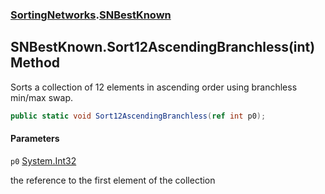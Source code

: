 ### [SortingNetworks](SortingNetworks.md 'SortingNetworks').[SNBestKnown](SortingNetworks.SNBestKnown.md 'SortingNetworks.SNBestKnown')

## SNBestKnown.Sort12AscendingBranchless(int) Method

Sorts a collection of 12 elements in ascending order using branchless min/max swap.

```csharp
public static void Sort12AscendingBranchless(ref int p0);
```
#### Parameters

<a name='SortingNetworks.SNBestKnown.Sort12AscendingBranchless(int).p0'></a>

`p0` [System.Int32](https://docs.microsoft.com/en-us/dotnet/api/System.Int32 'System.Int32')

the reference to the first element of the collection
